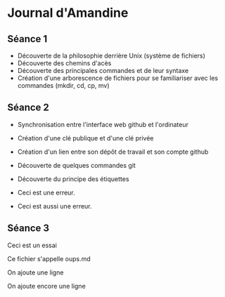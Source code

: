 # Journal d'Amandine
## Séance 1

- Découverte de la philosophie derrière Unix (système de fichiers)
- Découverte des chemins d'acès
- Découverte des principales commandes et de leur syntaxe
- Création d'une arborescence de fichiers pour se familiariser avec les commandes (mkdir, cd, cp, mv)


## Séance 2

- Synchronisation entre l'interface web github et l'ordinateur
- Création d'une clé publique et d'une clé privée
- Création d'un lien entre son dépôt de travail et son compte github
- Découverte de quelques commandes git
- Découverte du principe des étiquettes


- Ceci est une erreur.
- Ceci est aussi une erreur.


## Séance 3


Ceci est un essai

Ce fichier s'appelle oups.md

On ajoute une ligne

On ajoute encore une ligne
